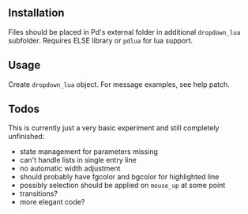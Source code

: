 ## Installation
Files should be placed in Pd's external folder in additional `dropdown_lua` subfolder. Requires ELSE library or `pdlua` for lua support.

## Usage
Create `dropdown_lua` object. For message examples, see help patch.

## Todos
This is currently just a very basic experiment and still completely unfinished:
* state management for parameters missing
* can't handle lists in single entry line
* no automatic width adjustment
* should probably have fgcolor and bgcolor for highlighted line
* possibly selection should be applied on `mouse_up` at some point
* transitions?
* more elegant code?
